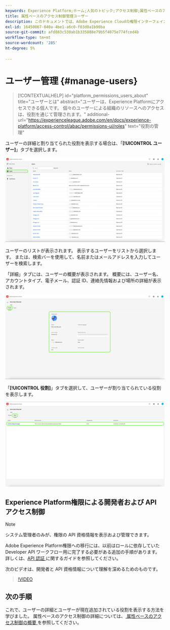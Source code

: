 ```yaml
---
keywords: Experience Platform;ホーム;人気のトピック;アクセス制御;属性ベースのアクセス制御;ABAC
title: 属性ベースのアクセス制御管理ユーザー
description: このドキュメントでは、Adobe Experience Cloudの権限インターフェイスを使用したユーザーとユーザーグループの管理について説明します
exl-id: 16450867-040a-4be1-a6c0-f03d0a1b90ba
source-git-commit: afd883c530ab1b335888e79b5f4075e774fced4b
workflow-type: tm+mt
source-wordcount: '285'
ht-degree: 5%

---
```


# ユーザー管理 {#manage-users}

>[!CONTEXTUALHELP]
>id="platform_permissions_users_about"
>title="ユーザーとは"
>abstract="ユーザーは、Experience Platformにアクセスできる個人です。 個々のユーザーによる組織のリソースへのアクセスは、役割を通じて管理されます。"
>additional-url="https://experienceleague.adobe.com/en/docs/experience-platform/access-control/abac/permissions-ui/roles" text="役割の管理"

ユーザーの詳細と割り当てられた役割を表示する場合は、「**[!UICONTROL ユーザー]**」タブを選択します。

![ 「ユーザー [!UICONTROL  タブがハイライト表示されたユーザーペ ] ジ ](../../images/flac-ui/flac-users-tab.png)

ユーザーのリストが表示されます。 表示するユーザーをリストから選択します。 または、検索バーを使用して、名前またはメールアドレスを入力してユーザーを検索します。

「詳細」タブには、ユーザーの概要が表示されます。 概要には、ユーザー名、アカウントタイプ、電子メール、認証 ID、連絡先情報および場所の詳細が表示されます。

![ 「詳細 [!UICONTROL  タブとユーザープロファイルがハイライト表示され ] ユーザーの詳細ページ ](../../images/flac-ui/flac-users-details.png)

「**[!UICONTROL 役割]**」タブを選択して、ユーザーが割り当てられている役割を表示します。

![ 「役割 [!UICONTROL  タブと役割がハイライト表示された ] 役割ページ ](../../images/flac-ui/flac-users-roles.png)

## Experience Platform権限による開発者および API アクセス制御

>[!NOTE]
>
>システム管理者のみが、権限の API 資格情報を表示および管理できます。

Adobe Experience Platform権限への移行には、以前はロールに依存していた Developer API ワークフロー用に完了する必要がある追加の手順があります。 詳しくは、[API 認証 ](../../../landing/api-authentication.md) に関するガイドを参照してください。

次のビデオは、開発者と API 資格情報について理解を深めるためのものです。

>[!VIDEO](https://video.tv.adobe.com/v/3426407/?learn=on)

## 次の手順

これで、ユーザーの詳細とユーザーが現在追加されている役割を表示する方法を学びました。 属性ベースのアクセス制御の詳細については、[ 属性ベースのアクセス制御の概要 ](../overview.md) を参照してください。
